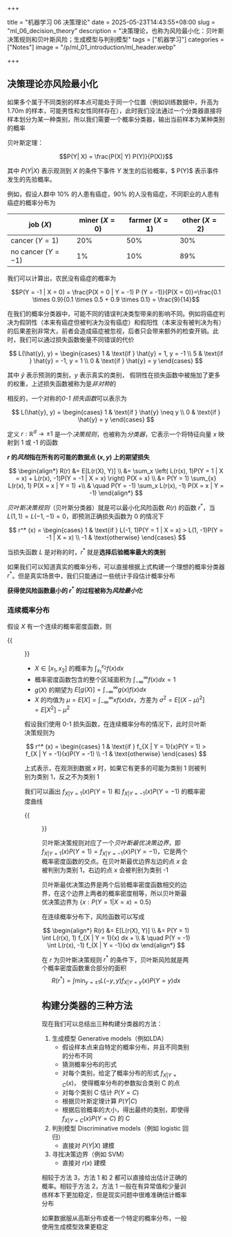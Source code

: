 +++

title = "机器学习 06 决策理论"
date = 2025-05-23T14:43:55+08:00
slug = "ml_06_decision_theory"
description = "决策理论，也称为风险最小化：贝叶斯决策规则和贝叶斯风险；生成模型与判别模型"
tags = ["机器学习"]
categories = ["Notes"]
image = "/p/ml_01_introduction/ml_header.webp"

+++

## 决策理论亦风险最小化

如果多个属于不同类别的样本点可能处于同一个位置（例如训练数据中，升高为 1.70m 的样本，可能男性和女性同样存在），此时我们没法通过一个分类器直接将样本划分为某一种类别，所以我们需要一个概率分类器，输出当前样本为某种类别的概率

贝叶斯定理：

$$P(Y| X) = \frac{P(X| Y) P(Y)}{P(X)}$$

其中 $P(Y | X)$ 表示观测到 $X$ 的条件下事件 $Y$ 发生的后验概率，$ P(Y)$ 表示事件发生的先验概率。

例如，假设人群中 $10\%$ 的人患有癌症，$90\%$ 的人没有癌症，不同职业的人患有癌症的概率分布为

| job $(X)$            | miner $(X = 0)$ | farmer $(X = 1)$ | other ${} (X = 2)$ |
| -------------------- | --------------- | ---------------- | ------------------ |
| cancer ${} (Y = 1)$  | $20\%$          | $50\%$           | $30\%$             |
| no cancer $(Y = -1)$ | $1\%$           | $10\%$           | $89\%$             |

我们可以计算出，农民没有癌症的概率为

$$P(Y = -1 | X = 0) = \frac{P(X = 0 | Y = -1) P (Y = -1)}{P(X = 0)}=\frac{0.1 \times 0.9}{0.1 \times 0.5 + 0.9 \times 0.1} = \frac{9}{14}$$

在我们的概率分类器中，可能不同的错误判决类型带来的影响不同。例如将癌症判决为假阴性（本来有癌症但被判决为没有癌症）和假阳性（本来没有被判决为有）的后果差别非常大，前者会造成癌症被忽视，后者只会带来额外的检查开销。此时，我们可以通过损失函数衡量不同错误的代价

$$
L(\hat{y}, y) = \begin{cases}
1 & \text{if } \hat{y} = 1, y = -1  \\
5 & \text{if } \hat{y} = -1, y = 1 \\
0 & \text{if } \hat{y} = y
\end{cases}
$$

其中 $\hat{y}$ 表示预测的类别，$y$ 表示真实的类别， 假阴性在损失函数中被施加了更多的权重，上述损失函数被称为是*非对称*的

相反的，一个对称的*0-1 损失函数*可以表示为

$$
L(\hat{y}, y) = \begin{cases}
1 & \text{if } \hat{y} \neq y \\
0 & \text{if } \hat{y} = y
\end{cases}
$$

定义 $r: \mathbb{R}^d \rightarrow \pm 1$ 是一个*决策规则*，也被称为*分类器*，它表示一个将特征向量 $x$ 映射到 1 或 -1 的函数

**$r$ 的*风险*指在所有的可能的数据点 $(x, y)$ 上的期望损失**

$$
\begin{align*}
R(r) &= E[L(r(X), Y)] \\
&= \sum_x \left( L(r(x), 1)P(Y = 1 | X = x) + L(r(x), -1)P(Y = -1 | X = x) \right) P(X = x) \\
&= P(Y = 1) \sum_{x} L(r(x), 1) P(X = x | Y = 1) +\\
& \quad P(Y = -1) \sum_x L(r(x), -1) P(X = x | Y = -1)
\end{align*}
$$

_贝叶斯决策规则_（贝叶斯分类器）就是可以最小化风险函数 $R(r)$ 的函数 $r^*$，当 $L(1, 1) = L(-1, -1) = 0$，即预测正确损失函数为 0 的情况下

$$
r^* (x) = \begin{cases}
1 & \text{if } L(-1, 1)P(Y = 1 | X = x) > L(1, -1)P(Y = -1 | X = x) \\
-1 & \text{otherwise}
\end{cases}
$$

当损失函数 $L$ 是对称的时，$r^*$ 就是**选择后验概率最大的类别**

如果我们可以知道真实的概率分布，可以直接根据上式构建一个理想的概率分类器 $r^*$。但是真实场景中，我们只能通过一些统计手段估计概率分布

**获得使风险函数最小的 $r^*$ 的过程被称为*风险最小化***

### 连续概率分布

假设 $X$ 有一个连续的概率密度函数，则

{{<figure src="cd3ee7bf682b292e11e2f7242823ff31.png" title="概率密度函数" width=400 >}}

- $X \in [x_1, x_2]$ 的概率为 $\int_{x_1}^{x_2} f(x) dx$
- 概率密度函数包含的整个区域面积为 $\int_{-\infty}^{\infty} f(x)dx = 1$
- $g(X)$ 的期望为 $E[g(X)] = \int_{-\infty}^{\infty} g(x)f(x) dx$
- $X$ 的均值为 $\mu = E[X] = \int_{-\infty}^{\infty}x f(x)dx$，方差为 $\sigma^2 = E[(X - \mu)^2] = E[X^2] - \mu^2$

假设我们使用 0-1 损失函数，在连续概率分布的情况下，此时贝叶斯决策规则为

$$
r^* (x) = \begin{cases}
1 & \text{if } f_{X | Y = 1}(x)P(Y = 1) > f_{X | Y = -1}(x)P(Y = -1) \\
-1 & \text{otherwise}
\end{cases}
$$

上式表示，在观测到数据 $x$ 时，如果它有更多的可能为类别 1 则被判别为类别 1，反之不为类别 1

我们可以画出 $f_{X | Y = 1}(x)P(Y = 1)$ 和 $f_{X | Y = -1}(x)P(Y = -1)$ 的概率密度曲线

{{<figure src="872da1136c31970df2a4dc704d3e39fe.png" title="贝叶斯最优决策边界" width=600 >}}

贝叶斯决策规则对应了一个*贝叶斯最优决策边界*，即 $f_{X | Y = 1}(x)P(Y = 1) = f_{X | Y = -1}(x)P(Y = -1)$，它是两个概率密度函数的交点。在贝叶斯最优边界左边的点 $x$ 会被判别为类别 1，右边的点 $x$ 会被判别为类别 -1

贝叶斯最优决策边界是两个后验概率密度函数相交的边界，在这个边界上两者的概率密度相等，所以贝叶斯最优决策边界为 $\{ x: P(Y = 1 | X = x) = 0.5 \}$

在连续概率分布下，风险函数可以写成

$$
\begin{align*}
R(r) &= E[L(r(X), Y)] \\
&= P(Y = 1) \int L(r(x), 1) f_{X | Y = 1}(x) dx + \\
& \quad P(Y = -1) \int L(r(x), -1) f_{X | Y = -1}(x) dx
\end{align*}
$$

在 $r$ 为贝叶斯决策规则 $r^*$ 的条件下，贝叶斯风险就是两个概率密度函数重合部分的面积
$$R(r^*) = \int \min_{y = \pm 1} L(-y, y) f_{X |Y=y}(x) P(Y = y) dx$$

## 构建分类器的三种方法

现在我们可以总结出三种构建分类器的方法：

1. 生成模型 Generative models（例如LDA）
   - 假设样本点来自特定的概率分布，并且不同类别的分布不同
   - 猜测概率分布的形式
   - 对每个类别，给定了概率分布的形式 $f_{X | Y = C}(x)$， 使得概率分布的参数拟合类别 C 的点
   - 对每个类别 C 估计 $P(Y = C)$
   - 根据贝叶斯定理计算 $P(Y | C)$
   - 根据后验概率的大小，得出最终的类别，即使得 $f_{X|Y=C}(x)P(Y = C)$ 的 C
2. 判别模型 Discriminative models（例如 logistic 回归）
   - 直接对 $P(Y|X)$ 建模
3. 寻找决策边界（例如 SVM）
   - 直接对 $r(x)$ 建模

相较于方法 3，方法 1 和 2 都可以直接给出估计正确的概率。相较于方法 2，方法 1 一般在有异常值和少量训练样本下更加稳定，但是现实问题中很难准确估计概率分布

如果数据服从高斯分布或者一个特定的概率分布，一般使用生成模型效果更稳定
